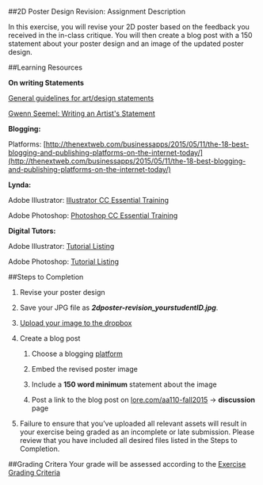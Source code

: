 ##2D Poster Design Revision: Assignment Description

In this exercise, you will revise your 2D poster based on the feedback you received in the in-class critique. You will then create a blog post with a 150 statement about your poster design and an image of the updated poster design.

##Learning Resources

**On writing Statements**

[General guidelines for art/design statements](http://www.artstudy.org/art-and-design-careers/artist-statement.php)

[Gwenn Seemel: Writing an Artist's Statement](https://www.youtube.com/watch?v=s5WJ-GikXgc)

**Blogging:**

Platforms: [http://thenextweb.com/businessapps/2015/05/11/the-18-best-blogging-and-publishing-platforms-on-the-internet-today/](http://thenextweb.com/businessapps/2015/05/11/the-18-best-blogging-and-publishing-platforms-on-the-internet-today/)

**Lynda:**

Adobe Illustrator: [Illustrator CC Essential Training](http://www.lynda.com/Illustrator-tutorials/Illustrator-CC-Essential-Training/122469-2.html)

Adobe Photoshop: [Photoshop CC Essential Training](http://www.lynda.com/Photoshop-tutorials/Photoshop-CC-Essential-Training/122999-2.html)

**Digital Tutors:**

Adobe Illustrator: [Tutorial Listing](http://www.digitaltutors.com/11/training.php?tid=1&cid=229)

Adobe Photoshop: [Tutorial Listing](http://www.digitaltutors.com/software/Photoshop-tutorials)

##Steps to Completion

1. Revise your poster design

2. Save your JPG file as **_2dposter-revision_yourstudentID.jpg_**.

3. [Upload your image to the dropbox](https://psu.box.com/signup/collablink/d_4411095030/112c988fd21f1d)

4. Create a blog post

    1. Choose a blogging [platform](http://thenextweb.com/businessapps/2015/05/11/the-18-best-blogging-and-publishing-platforms-on-the-internet-today/)

    2. Embed the revised poster image

    3. Include a **150 word minimum** statement about the image

    4. Post a link to the blog post on [lore.com/aa110-fall2015](http://lore.com/aa110-fall2015) → **discussion** page

5. Failure to ensure that you’ve uploaded all relevant assets will result in your exercise being graded as an incomplete or late submission. Please review that you have included all desired files listed in the Steps to Completion.

##Grading Critera
Your grade will be assessed according to the [Exercise Grading Criteria](/grading/exercise-grading-criteria.md)
